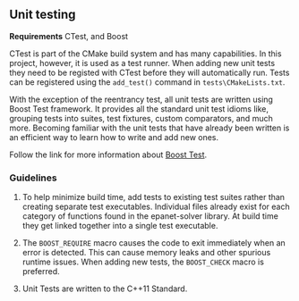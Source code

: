 <!---
   Testing.md

   Created: Sept 10, 2019
   Updated:

   Author: Michael E. Tryby
           US EPA - ORD/NRMRL
--->


## Unit testing

**Requirements**
CTest, and Boost


CTest is part of the CMake build system and has many capabilities. In this project, however, it is used as a test runner. When adding new unit tests they need to be registed with CTest before they will automatically run. Tests can be registered using the `add_test()` command in `tests\CMakeLists.txt`.

With the exception of the reentrancy test, all unit tests are written using Boost Test framework. It provides all the standard unit test idioms like, grouping tests into suites, test fixtures, custom comparators, and much more. Becoming familiar with the unit tests that have already been written is an efficient way to learn how to write and add new ones.

Follow the link for more information about [Boost Test](https://www.boost.org/doc/libs/1_67_0/libs/test/doc/html/index.html).


### Guidelines

 1. To help minimize build time, add tests to existing test suites rather than creating separate test executables. Individual files already exist for each category of functions found in the epanet-solver library. At build time they get linked together into a single test executable.

 2. The `BOOST_REQUIRE` macro causes the code to exit immediately when an error is detected. This can cause memory leaks and other spurious runtime issues. When adding new tests, the `BOOST_CHECK` macro is preferred.

 3. Unit Tests are written to the C++11 Standard.
